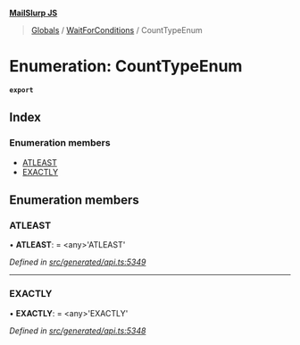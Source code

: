 **[MailSlurp JS](../README.md)**

> [Globals](../README.md) / [WaitForConditions](../modules/waitforconditions.md) / CountTypeEnum

# Enumeration: CountTypeEnum

**`export`** 

## Index

### Enumeration members

* [ATLEAST](waitforconditions.counttypeenum.md#atleast)
* [EXACTLY](waitforconditions.counttypeenum.md#exactly)

## Enumeration members

### ATLEAST

•  **ATLEAST**:  = \<any>'ATLEAST'

*Defined in [src/generated/api.ts:5349](https://github.com/mailslurp/mailslurp-client/blob/5a4fc29/src/generated/api.ts#L5349)*

___

### EXACTLY

•  **EXACTLY**:  = \<any>'EXACTLY'

*Defined in [src/generated/api.ts:5348](https://github.com/mailslurp/mailslurp-client/blob/5a4fc29/src/generated/api.ts#L5348)*
